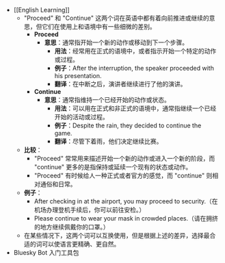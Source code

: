 - [[English Learning]]
	- "Proceed" 和 "Continue" 这两个词在英语中都有着向前推进或继续的意思，但它们在使用上和语境中有一些细微的差别。
		- **Proceed**
			- **意思**：通常指开始一个新的动作或移动到下一个步骤。
				- **用法**：经常用在正式的语境中，或者指示开始一个特定的动作或过程。
				- **例子**：After the interruption, the speaker proceeded with his presentation.
				- **翻译**：在中断之后，演讲者继续进行了他的演讲。
		- **Continue**
			- **意思**：通常指维持一个已经开始的动作或状态。
				- **用法**：可以用在正式和非正式的语境中，通常指继续一个已经开始的活动或过程。
				- **例子**：Despite the rain, they decided to continue the game.
				- **翻译**：尽管下着雨，他们决定继续比赛。
	- **比较**：
		- "Proceed" 常常用来描述开始一个新的动作或进入一个新的阶段，而 "continue" 更多的是指保持或延续一个现有的状态或动作。
		- "Proceed" 有时候给人一种正式或者官方的感觉，而 "continue" 则相对通俗和日常。
	- **例子**：
		- After checking in at the airport, you may proceed to security.（在机场办理登机手续后，你可以前往安检。）
		- Please continue to wear your mask in crowded places.（请在拥挤的地方继续佩戴你的口罩。）
	- 在某些情况下，这两个词可以互换使用，但是根据上述的差异，选择最合适的词可以使语言更精确、更自然。
- Bluesky Bot 入门工具包